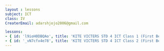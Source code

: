 ```yaml
--- 
layout : lessons 
subject: ICT
class: IV
CreaterEmail: adarshjojo2006@gmail.com

lessons: 
- { id: 'l9ioH0DBQAo', title: 'KITE VICTERS STD 4 ICT Class 1 (First Bell-ഫസ്റ്റ് ബെല്‍)' }
- { id: '_vN7cfx4e78', title: 'KITE VICTERS STD 4 ICT Class 2 (First Bell-ഫസ്റ്റ് ബെല്‍)' }
--- 
```

